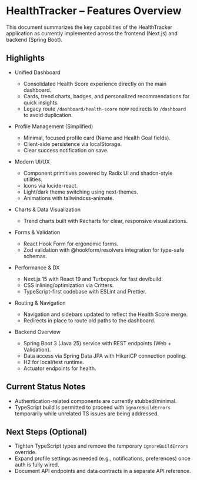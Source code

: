 # HealthTracker – Features Overview

This document summarizes the key capabilities of the HealthTracker application as currently implemented across the frontend (Next.js) and backend (Spring Boot).

## Highlights

- Unified Dashboard
  - Consolidated Health Score experience directly on the main dashboard.
  - Cards, trend charts, badges, and personalized recommendations for quick insights.
  - Legacy route `/dashboard/health-score` now redirects to `/dashboard` to avoid duplication.

- Profile Management (Simplified)
  - Minimal, focused profile card (Name and Health Goal fields).
  - Client-side persistence via localStorage.
  - Clear success notification on save.

- Modern UI/UX
  - Component primitives powered by Radix UI and shadcn-style utilities.
  - Icons via lucide-react.
  - Light/dark theme switching using next-themes.
  - Animations with tailwindcss-animate.

- Charts & Data Visualization
  - Trend charts built with Recharts for clear, responsive visualizations.

- Forms & Validation
  - React Hook Form for ergonomic forms.
  - Zod validation with @hookform/resolvers integration for type-safe schemas.

- Performance & DX
  - Next.js 15 with React 19 and Turbopack for fast dev/build.
  - CSS inlining/optimization via Critters.
  - TypeScript-first codebase with ESLint and Prettier.

- Routing & Navigation
  - Navigation and sidebars updated to reflect the Health Score merge.
  - Redirects in place to route old paths to the dashboard.

- Backend Overview
  - Spring Boot 3 (Java 25) service with REST endpoints (Web + Validation).
  - Data access via Spring Data JPA with HikariCP connection pooling.
  - H2 for local/test runtime.
  - Actuator endpoints for health.

## Current Status Notes

- Authentication-related components are currently stubbed/minimal.
- TypeScript build is permitted to proceed with `ignoreBuildErrors` temporarily while unrelated TS issues are being addressed.

## Next Steps (Optional)

- Tighten TypeScript types and remove the temporary `ignoreBuildErrors` override.
- Expand profile settings as needed (e.g., notifications, preferences) once auth is fully wired.
- Document API endpoints and data contracts in a separate API reference.
